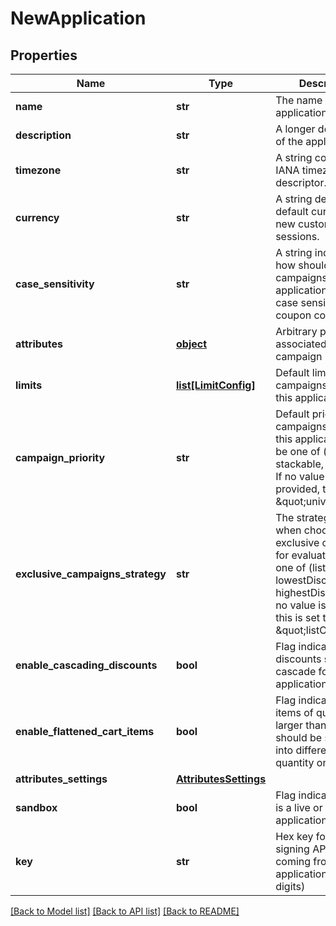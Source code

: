 # NewApplication


## Properties
Name | Type | Description | Notes
------------ | ------------- | ------------- | -------------
**name** | **str** | The name of this application. | 
**description** | **str** | A longer description of the application. | [optional] 
**timezone** | **str** | A string containing an IANA timezone descriptor. | 
**currency** | **str** | A string describing a default currency for new customer sessions. | 
**case_sensitivity** | **str** | A string indicating how should campaigns in this application deal with case sensitivity on coupon codes. | [optional] 
**attributes** | [**object**](.md) | Arbitrary properties associated with this campaign | [optional] 
**limits** | [**list[LimitConfig]**](LimitConfig.md) | Default limits for campaigns created in this application | [optional] 
**campaign_priority** | **str** | Default priority for campaigns created in this application, can be one of (universal, stackable, exclusive). If no value is provided, this is set to \&quot;universal\&quot; | [optional] 
**exclusive_campaigns_strategy** | **str** | The strategy used when choosing exclusive campaigns for evaluation, can be one of (listOrder, lowestDiscount, highestDiscount). If no value is provided, this is set to \&quot;listOrder\&quot; | [optional] 
**enable_cascading_discounts** | **bool** | Flag indicating if discounts should cascade for this application | [optional] 
**enable_flattened_cart_items** | **bool** | Flag indicating if cart items of quantity larger than one should be separated into different items of quantity one | [optional] 
**attributes_settings** | [**AttributesSettings**](AttributesSettings.md) |  | [optional] 
**sandbox** | **bool** | Flag indicating if this is a live or sandbox application | [optional] 
**key** | **str** | Hex key for HMAC-signing API calls as coming from this application (16 hex digits) | [optional] 

[[Back to Model list]](../README.md#documentation-for-models) [[Back to API list]](../README.md#documentation-for-api-endpoints) [[Back to README]](../README.md)


